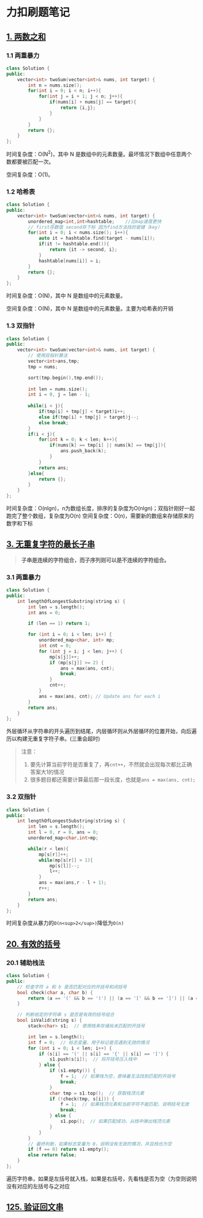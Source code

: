 # 力扣刷题笔记

## [1. 两数之和](https://leetcode.cn/problems/two-sum/)

### 1.1 两重暴力

```C++
class Solution {
public:
    vector<int> twoSum(vector<int>& nums, int target) {
        int n = nums.size();
        for(int i = 0; i < n; i++){
            for(int j = i + 1; j < n; j++){
                if(nums[i] + nums[j] == target){
                    return {i,j};
                }
            }
        }
        return {};
    }
};
```

时间复杂度：O(N<sup>2</sup>)，其中 N 是数组中的元素数量。最坏情况下数组中任意两个数都要被匹配一次。

空间复杂度：O(1)。

### 1.2 哈希表

```C++
class Solution {
public:
    vector<int> twoSum(vector<int>& nums, int target) {
        unordered_map<int,int>hashtable;	//比map速度更快
        // first存数值 second存下标 因为find方法找的是键（key）
        for(int i = 0; i < nums.size(); i++){
            auto it = hashtable.find(target - nums[i]);
            if(it != hashtable.end()){
                return {it -> second, i};
            }
            hashtable[nums[i]] = i;
        }
        return {};
    }
};
```

时间复杂度：O(N)，其中 N 是数组中的元素数量。

空间复杂度：O(N)，其中 N 是数组中的元素数量。主要为哈希表的开销

### 1.3 双指针

```C++
class Solution {
public:
    vector<int> twoSum(vector<int>& nums, int target) {
        // 使用双指针算法
        vector<int>ans,tmp;
        tmp = nums;

        sort(tmp.begin(),tmp.end());
        
        int len = nums.size();
        int i = 0, j = len - 1;
        
        while(i < j){
            if(tmp[i] + tmp[j] < target)i++;
            else if(tmp[i] + tmp[j] > target)j--;
            else break;
        }
        if(i < j){
            for(int k = 0; k < len; k++){
                if(nums[k] == tmp[i] || nums[k] == tmp[j]){
                    ans.push_back(k);
                }
            }
            return ans;
        }else{
            return {};
        }
    }
};
```

时间复杂度：O(nlgn)，n为数组长度，排序的复杂度为O(nlgn)；双指针刚好一起跑完了整个数组，复杂度为O(n)
空间复杂度：O(n)，需要新的数组来存储原来的数字和下标



## [3. 无重复字符的最长子串](https://leetcode.cn/problems/longest-substring-without-repeating-characters/)

> **子串是连续的字符组合，而子序列则可以是不连续的字符组合。**

### 3.1 两重暴力

```C++
class Solution {
public:
    int lengthOfLongestSubstring(string s) {
        int len = s.length();
        int ans = 0;

        if (len == 1) return 1;

        for (int i = 0; i < len; i++) {
            unordered_map<char, int> mp;
            int cnt = 0;
            for (int j = i; j < len; j++) {
                mp[s[j]]++;
                if (mp[s[j]] >= 2) {
                    ans = max(ans, cnt);
                    break;
                }
                cnt++;
            }
            ans = max(ans, cnt); // Update ans for each i
        }
        return ans;
    }
};
```

外层循环从字符串的开头遍历到结尾，内层循环则从外层循环的位置开始，向后遍历以构建无重复字符子串。(三重会超时)

> 注意：
>
> 1. 要先计算当前字符是否重复了，再`cnt++`，不然就会出现每次都比正确答案大1的情况
> 2. 很多题目都还需要计算最后那一段长度，也就是`ans = max(ans, cnt);`

### 3.2 双指针

```c++
class Solution {
public:
    int lengthOfLongestSubstring(string s) {
        int len = s.length();
        int l = 0, r = 0, ans = 0;
        unordered_map<char,int>mp;

        while(r < len){
            mp[s[r]]++;
            while(mp[s[r]] > 1){
                mp[s[l]]--;
                l++;
            }
            ans = max(ans,r - l + 1);
            r++;
        }
        return ans;
    }
};
```

时间复杂度从暴力的`O(n<sup>2</sup>)`降低为`O(n)`

## [20. 有效的括号](https://leetcode.cn/problems/valid-parentheses/)

### 20.1 辅助栈法

```C++
class Solution {
public:
    // 检查字符 a 和 b 是否匹配对应的开括号和闭括号
    bool check(char a, char b) {
        return (a == '(' && b == ')') || (a == '[' && b == ']') || (a == '{' && b == '}');
    }

    // 判断给定的字符串 s 是否是有效的括号组合
    bool isValid(string s) {
        stack<char> s1;  // 使用栈来存储尚未匹配的开括号

        int len = s.length();
        int f = 0;  // 标志变量，用于标记是否遇到无效的情况
        for (int i = 0; i < len; i++) {
            if (s[i] == '(' || s[i] == '{' || s[i] == '[') {
                s1.push(s[i]);  // 将开括号压入栈中
            } else {
                if (s1.empty()) {
                    f = 1;  // 如果栈为空，意味着无法找到匹配的开括号
                    break;
                }
                char tmp = s1.top();  // 获取栈顶元素
                if (!check(tmp, s[i])) {
                    f = 1;  // 如果栈顶元素和当前字符不能匹配，说明括号无效
                    break;
                } else {
                    s1.pop();  // 如果匹配成功，从栈中弹出栈顶元素
                }
            }
        }
        // 最终判断，如果标志变量为 0，说明没有无效的情况，并且栈也为空
        if (f == 0) return s1.empty();
        else return false;
    }
};
```

遍历字符串，如果是左括号就入栈，如果是右括号，先看栈是否为空（为空则说明没有对应的左括号与之对应

## [125. 验证回文串](https://leetcode.cn/problems/valid-palindrome/)

